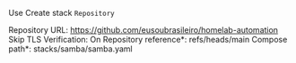 Use Create stack `Repository`

Repository URL: https://github.com/eusoubrasileiro/homelab-automation
Skip TLS Verification: On
Repository reference*: refs/heads/main
Compose path*: stacks/samba/samba.yaml